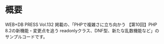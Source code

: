 # 概要
WEB+DB PRESS Vol.132 掲載の、「PHPで複雑さに立ち向かう 【第10回】PHP 8.2の新機能・変更点を追う readonlyクラス、DNF型、新たな乱数機能など」のサンプルコードです。
